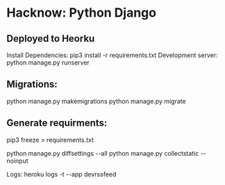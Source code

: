 # Hacknow: Python Django

## Deployed to Heorku
Install Dependencies: pip3 install -r requirements.txt
Development server: python manage.py runserver

## Migrations:
python manage.py makemigrations
python manage.py migrate

## Generate requirments:

pip3 freeze > requirements.txt


python manage.py diffsettings --all
python manage.py collectstatic --noinput

Logs: heroku logs -t  --app devrssfeed
